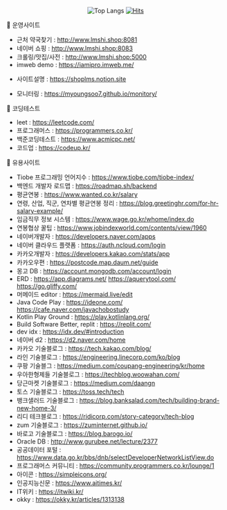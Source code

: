 <div align=center>
 
![Top Langs](https://github-readme-stats.vercel.app/api/top-langs/?username=MyoungSoo7&layout=compact&theme=dark)
[![Hits](https://hits.seeyoufarm.com/api/count/incr/badge.svg?url=https%3A%2F%2Fgithub.com%2FMyoungSoo7&count_bg=%2379C83D&title_bg=%23555555&icon=&icon_color=%23E7E7E7&title=hits&edge_flat=false)](https://hits.seeyoufarm.com)<br>

</div>  

🔭 운영사이트<br>
- 근처 약국찾기 : http://www.lmshi.shop:8081<br>
- 네이버 쇼핑 : http://www.lmshi.shop:8083<br>
- 크롤링/맛집/사전 : http://www.lmshi.shop:5000<br>
- imweb demo : https://iamipro.imweb.me/
* 사이트설명 : https://shoplms.notion.site

* 모니터링 : https://myoungsoo7.github.io/monitory/

🔭 코딩테스트<br>
- leet : https://leetcode.com/
- 프로그래머스 : https://programmers.co.kr/
- 백준코딩테스트 : https://www.acmicpc.net/
- 코드업 : https://codeup.kr/

🔭 유용사이트<br>
- Tiobe 프로그래밍 언어지수 : https://www.tiobe.com/tiobe-index/
- 백엔드 개발자 로드맵 : https://roadmap.sh/backend
- 평균연봉 : https://www.wanted.co.kr/salary
- 연령, 산업, 직군, 연차별 평균연봉 정리 : https://blog.greetinghr.com/for-hr-salary-example/
- 임금직무 정보 시스템 : https://www.wage.go.kr/whome/index.do
- 연봉협상 꿀팁 : https://www.jobindexworld.com/contents/view/1960
- 네이버개발자 : https://developers.naver.com/apps
- 네이버 클라우드 플랫폼 : https://auth.ncloud.com/login
- 카카오개발자 : https://developers.kakao.com/stats/app
- 카카오우편 : https://postcode.map.daum.net/guide 
- 몽고 DB : https://account.mongodb.com/account/login
- ERD : https://app.diagrams.net/   https://aquerytool.com/  https://go.gliffy.com/
- 머메이드 editor : https://mermaid.live/edit
- Java Code Play :  https://ideone.com/   https://cafe.naver.com/javachobostudy
- Kotlin Play Ground : https://play.kotlinlang.org/
- Build Software Better, replit : https://replit.com/
- dev idx : https://idx.dev/#introduction
- 네이버 d2 : https://d2.naver.com/home
- 카카오 기술블로그 : https://tech.kakao.com/blog/
- 라인 기술블로그 : https://engineering.linecorp.com/ko/blog
- 쿠팡 기술블그 : https://medium.com/coupang-engineering/kr/home
- 우아한형제들 기술블로그 : https://techblog.woowahan.com/
- 당근마켓 기술블로그 : https://medium.com/daangn
- 토스 기술블로그 : https://toss.tech/tech
- 뱅크샐러드 기술블로그 : https://blog.banksalad.com/tech/building-brand-new-home-3/
- 리디 테크블로그 : https://ridicorp.com/story-category/tech-blog
- zum 기술블로그 : https://zuminternet.github.io/
- 바로고 기술블로그 :  https://blog.barogo.io/
- Oracle DB : http://www.gurubee.net/lecture/2377
- 공공데이터 포털 : https://www.data.go.kr/bbs/dnb/selectDeveloperNetworkListView.do
- 프로그래머스 커뮤니티 : https://community.programmers.co.kr/lounge/1
- 아이콘 : https://simpleicons.org/   
- 인공지능신문 : https://www.aitimes.kr/
- IT위키 : https://itwiki.kr/
- okky : https://okky.kr/articles/1313138





<!--
[![Solved.ac Profile](http://mazassumnida.wtf/api/generate_badge?boj=iamipro)](https://solved.ac/iamipro)
**MyoungSoo7/MyoungSoo7** is a ✨ _special_ ✨ repository because its `README.md` (this file) appears on your GitHub profile.
![MyoungSoo7 GitHub stats](https://github-readme-stats.vercel.app/api?username=MyoungSoo7&show_icons=true&theme=dark) <br>   
Here are some ideas to get you started:
<img src="https://img.shields.io/badge/java-007396?style=for-the-badge&logo=java&logoColor=white">
<img src="https://img.shields.io/badge/spring-6DB33F?style=for-the-badge&logo=spring&logoColor=white">
<img src="https://img.shields.io/badge/mysql-4479A1?style=for-the-badge&logo=mysql&logoColor=white">
<img src="https://img.shields.io/badge/springboot-6DB33F?style=for-the-badge&logo=springboot&logoColor=white"><br>

<img src="https://img.shields.io/badge/java-007396?style=for-the-badge&logo=java&logoColor=white">
<img src="https://img.shields.io/badge/spring-6DB33F?style=for-the-badge&logo=spring&logoColor=white">
<img src="https://img.shields.io/badge/springboot-6DB33F?style=for-the-badge&logo=springboot&logoColor=white"><br>

- 🔭 I’m currently working on ...
- 🌱 I’m currently learning ...
- 👯 I’m looking to collaborate on ...
- 🤔 I’m looking for help with ...
- 💬 Ask me about ...
- 📫 How to reach me: ...
- 😄 Pronouns: ...
- ⚡ Fun fact: ...
-->
